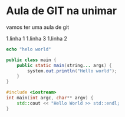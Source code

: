 # Aula de GIT na unimar

vamos ter uma aula de git

1.linha 1
1.linha 3
1.linha 2



```php
echo "helo world"
```

```java
public class main {
    public static main(string... args) {
        system.out.println("Hello world");
    }
}
```

```c++
#include <iostream>
int main(int argc, char** argv) {
    std::cout << "Hello World >> std::endl;
}
```
